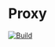 # Proxy

[![Build](https://github.com/atomix/atomix/actions/workflows/build-and-test-proxy.yml/badge.svg)](https://github.com/atomix/atomix/actions/workflows/build-and-test-proxy.yml)
